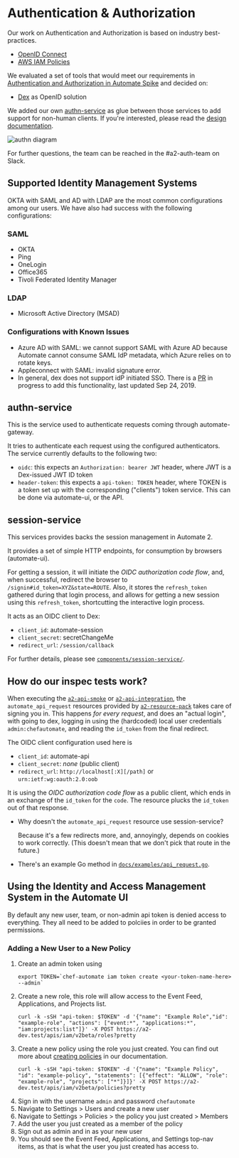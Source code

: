 # Authentication & Authorization

Our work on Authentication and Authorization is based on industry best-practices.

- [OpenID Connect](http://openid.net/connect/)
- [AWS IAM Policies](http://docs.aws.amazon.com/IAM/latest/UserGuide/access_policies.html)

We evaluated a set of tools that would meet our requirements in [Authentication and Authorization in Automate Spike](https://github.com/chef/aaa-spike) and decided on:

- [Dex](https://github.com/coreos/dex) as OpenID solution

We added our own [authn-service](../components/authn-service) as glue between those services to add support for non-human clients. If you're interested, please read the [design documentation](../components/authn-service/DESIGN.md).

![authn diagram](../components/authn-service/docs/images/authn_service_situation.png)

For further questions, the team can be reached in the #a2-auth-team on Slack.

## Supported Identity Management Systems

OKTA with SAML and AD with LDAP are the most common configurations among our users.
We have also had success with the following configurations:

### SAML

- OKTA
- Ping
- OneLogin
- Office365
- Tivoli Federated Identity Manager

### LDAP

- Microsoft Active Directory (MSAD)

### Configurations with Known Issues

- Azure AD with SAML: we cannot support SAML with Azure AD because Automate cannot consume SAML IdP metadata, which Azure relies on to rotate keys.
- Appleconnect with SAML: invalid signature error.
- In general, dex does not support idP initiated SSO. There is a [PR](https://github.com/dexidp/dex/pull/1514) in progress to add this functionality, last updated Sep 24, 2019.

## authn-service

This is the service used to authenticate requests coming through automate-gateway.

It tries to authenticate each request using the configured authenticators.
The service currently defaults to the following two:

- `oidc`: this expects an `Authorization: bearer JWT` header, where JWT is a Dex-issued JWT ID token
- `header-token`: this expects a `api-token: TOKEN` header, where TOKEN is a token set up
  with the corresponding ("clients") token service. This can be done via automate-ui, or the API.


## session-service

This services provides backs the session management in Automate 2.

It provides a set of simple HTTP endpoints, for consumption by browsers (automate-ui).

For getting a session, it will initiate the _OIDC authorization code flow_, and, when successful, redirect the browser to `/signin#id_token=XYZ&state=ROUTE`.
Also, it stores the `refresh_token` gathered during that login process, and allows for getting a new session using this `refresh_token`, shortcutting the interactive login process.

It acts as an OIDC client to Dex:

- `client_id`: automate-session
- `client_secret`: secretChangeMe
- `redirect_url`: `/session/callback`

For further details, please see [`components/session-service/`](../components/session-service).


## How do our inspec tests work?

When executing the [`a2-api-smoke`](../inspec/a2-api-smoke/) or
[`a2-api-integration`](../inspec/a2-api-integration/), the `automate_api_request` resources provided
by [`a2-resource-pack`](../inspec/a2-resource-pack/) takes care of signing you in.
This happens _for every request_, and does an "actual login", with going to dex, logging in using
the (hardcoded) local user credentials `admin:chefautomate`, and reading the `id_token` from the
final redirect.

The OIDC client configuration used here is

- `client_id`: automate-api
- `client_secret`: *none* (public client)
- `redirect_url`: `http://localhost[:X][/path]` or `urn:ietf:wg:oauth:2.0:oob`

It is using the _OIDC authorization code flow_ as a public client, which ends in an exchange of the `id_token` for the `code`.
The resource plucks the `id_token` out of that response.

* Why doesn't the `automate_api_request` resource use session-service?

  Because it's a few redirects more, and, annoyingly, depends on cookies to work correctly.
  (This doesn't mean that we don't pick that route in the future.)

* There's an example Go method in [`docs/examples/api_request.go`](examples/api_request.go).

## Using the Identity and Access Management System in the Automate UI
By default any new user, team, or non-admin api token is denied access to everything. They all need to be added to polciies in order to be granted permissions. 

### Adding a New User to a New Policy
1. Create an admin token using 
    ```
    export TOKEN=`chef-automate iam token create <your-token-name-here> --admin`
    ```
1. Create a new role, this role will allow access to the Event Feed, Applications, and Projects list.
    ```
    curl -k -sSH "api-token: $TOKEN" -d '{"name": "Example Role","id": "example-role", "actions": ["event:*", "applications:*", "iam:projects:list"]}' -X POST https://a2-dev.test/apis/iam/v2beta/roles?pretty
    ```
1. Create a new policy using the role you just created. You can find out more about [creating policies](https://automate.chef.io/docs/iam-v2-guide/#creating-custom-policies) in our documentation.
    ```
    curl -k -sSH "api-token: $TOKEN" -d '{"name": "Example Policy", "id": "example-policy", "statements": [{"effect": "ALLOW", "role": "example-role", "projects": ["*"]}]}' -X POST https://a2-dev.test/apis/iam/v2beta/policies?pretty
    ```
1. Sign in with the username `admin` and password `chefautomate`
1. Navigate to Settings > Users and create a new user
1. Navigate to Settings > Policies > the policy you just created > Members
1. Add the user you just created as a member of the policy
1. Sign out as admin and in as your new user
1. You should see the Event Feed, Applications, and Settings top-nav items, as that is what the user you just created has access to.
